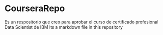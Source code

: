 # CourseraRepo
Es un respositorio que creo para aprobar el curso de certificado profesional Data Scientist de IBM
Its a markdown file in this repository
